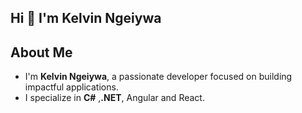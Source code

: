 ## Hi 👋 I'm Kelvin Ngeiywa

## About Me
- I'm **Kelvin Ngeiywa**, a passionate developer focused on building impactful applications.
- I specialize in **C#** ,**.NET**, Angular and React.



<!--
## GitHub Stats
![Your GitHub Stats](https://github-readme-stats.vercel.app/api?username=kellynge1ywa&show_icons=true&theme=radical)
**kellynge1ywa/kellynge1ywa** is a ✨ _special_ ✨ repository because its `README.md` (this file) appears on your GitHub profile.

Here are some ideas to get you started:

- 🔭 I’m currently working on ...
- 🌱 I’m currently learning ...
- 👯 I’m looking to collaborate on ...
- 🤔 I’m looking for help with ...
- 💬 Ask me about ...
- 📫 How to reach me: ...
- 😄 Pronouns: ...
- ⚡ Fun fact: ...
-->
